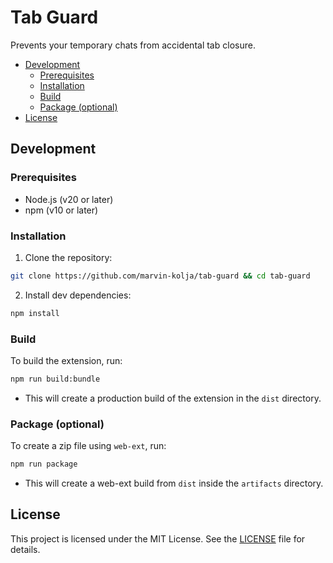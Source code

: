 # Tab Guard

Prevents your temporary chats from accidental tab closure.

- [Development](#development)
    - [Prerequisites](#prerequisites)
    - [Installation](#installation)
    - [Build](#build)
    - [Package (optional)](#package-optional)
- [License](#license)

## Development

### Prerequisites

- Node.js (v20 or later)
- npm (v10 or later)

### Installation

1. Clone the repository:

```bash
git clone https://github.com/marvin-kolja/tab-guard && cd tab-guard
```

2. Install dev dependencies:

```bash
npm install
```

### Build

To build the extension, run:

```bash
npm run build:bundle
```

- This will create a production build of the extension in the `dist` directory.

### Package (optional)

To create a zip file using `web-ext`, run:

```bash
npm run package
```

- This will create a web-ext build from `dist` inside the `artifacts` directory.

## License

This project is licensed under the MIT License. See the [LICENSE](LICENSE) file for details.
